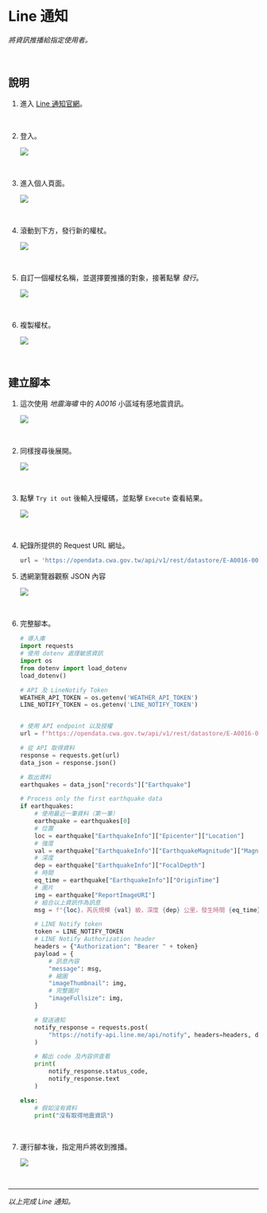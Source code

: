 # Line 通知

_將資訊推播給指定使用者。_

<br>

## 說明

1. 進入 [Line 通知官網](https://notify-bot.line.me/zh_TW/)。

<br>

2. 登入。

   ![](images/img_56.png)

<br>

3. 進入個人頁面。

   ![](images/img_57.png)

<br>

4. 滾動到下方，發行新的權杖。

   ![](images/img_58.png)

<br>

5. 自訂一個權杖名稱，並選擇要推播的對象，接著點擊 _發行_。

   ![](images/img_59.png)

<br>

6. 複製權杖。

    ![](images/img_60.png)

<br>

## 建立腳本

1. 這次使用 _地震海嘯_ 中的 _A0016_ 小區域有感地震資訊。

    ![](images/img_61.png)

<br>

2. 同樣搜尋後展開。

    ![](images/img_64.png)

<br>

3. 點擊 `Try it out` 後輸入授權碼，並點擊 `Execute` 查看結果。

    ![](images/img_65.png)

<br>

4. 紀錄所提供的 Request URL 網址。

    ```python
    url = 'https://opendata.cwa.gov.tw/api/v1/rest/datastore/E-A0016-001?Authorization=<這會是個人的授權碼>'
    ```

5. 透網瀏覽器觀察 JSON 內容

    ![](images/img_66.png)

<br>

6. 完整腳本。

    ```python
    # 導入庫
    import requests
    # 使用 dotenv 處理敏感資訊
    import os
    from dotenv import load_dotenv
    load_dotenv()

    # API 及 LineNotify Token
    WEATHER_API_TOKEN = os.getenv('WEATHER_API_TOKEN')
    LINE_NOTIFY_TOKEN = os.getenv('LINE_NOTIFY_TOKEN')


    # 使用 API endpoint 以及授權
    url = f"https://opendata.cwa.gov.tw/api/v1/rest/datastore/E-A0016-001?Authorization={WEATHER_API_TOKEN}"

    # 從 API 取得資料
    response = requests.get(url)
    data_json = response.json()

    # 取出資料
    earthquakes = data_json["records"]["Earthquake"]

    # Process only the first earthquake data
    if earthquakes:
        # 使用最近一筆資料（第一筆）
        earthquake = earthquakes[0]
        # 位置
        loc = earthquake["EarthquakeInfo"]["Epicenter"]["Location"]
        # 強度
        val = earthquake["EarthquakeInfo"]["EarthquakeMagnitude"]["MagnitudeValue"]
        # 深度
        dep = earthquake["EarthquakeInfo"]["FocalDepth"]
        # 時間
        eq_time = earthquake["EarthquakeInfo"]["OriginTime"]
        # 圖片
        img = earthquake["ReportImageURI"]
        # 組合以上資訊作為訊息
        msg = f"{loc}，芮氏規模 {val} 級，深度 {dep} 公里，發生時間 {eq_time}"

        # LINE Notify token
        token = LINE_NOTIFY_TOKEN
        # LINE Notify Authorization header
        headers = {"Authorization": "Bearer " + token}
        payload = {
            # 訊息內容
            "message": msg,
            # 縮圖
            "imageThumbnail": img,
            # 完整圖片
            "imageFullsize": img,
        }

        # 發送通知
        notify_response = requests.post(
            "https://notify-api.line.me/api/notify", headers=headers, data=payload
        )

        # 輸出 code 及內容供查看
        print(
            notify_response.status_code,
            notify_response.text
        )

    else:
        # 假如沒有資料
        print("沒有取得地震資訊")
    ```

<br>

7. 運行腳本後，指定用戶將收到推播。

    ![](images/img_67.png)

<br>

___

_以上完成 Line 通知。_